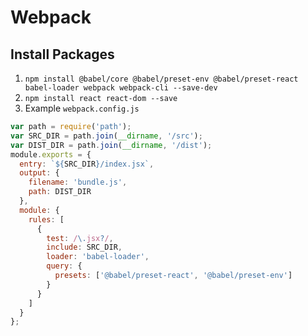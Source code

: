 # Webpack

## Install Packages

1. `npm install @babel/core @babel/preset-env @babel/preset-react babel-loader webpack webpack-cli --save-dev`
2. `npm install react react-dom --save`
3. Example `webpack.config.js`

```javascript
var path = require('path');
var SRC_DIR = path.join(__dirname, '/src');
var DIST_DIR = path.join(__dirname, '/dist');
module.exports = {
  entry: `${SRC_DIR}/index.jsx`,
  output: {
    filename: 'bundle.js',
    path: DIST_DIR
  },
  module: {
    rules: [
      {
        test: /\.jsx?/,
        include: SRC_DIR,
        loader: 'babel-loader',
        query: {
          presets: ['@babel/preset-react', '@babel/preset-env']
        }
      }
    ]
  }
};
```

